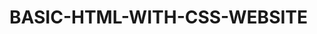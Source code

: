 # BASIC-HTML-WITH-CSS-WEBSITE
<html lang="en">
<head>
    <meta charset="UTF-8">
    <meta name="viewport" content="width=, initial-scale=1.0">
    <title>My Favorite Places</title>
    <style>
        .Japan {
            background-color: bisque;
            text-align: center;
            padding: 20px;
            border: 4px solid aqua;
            font-family: 'Franklin Gothic Medium', 'Arial Narrow', Arial, sans-serif;
            margin: 10px;
            
        }

        .Singapore {
            background-color: aqua;
            text-align: center;
            padding: 20px;
            border: 4px solid black;
            font-family: 'Gill Sans', 'Gill Sans MT', Calibri, 'Trebuchet MS', sans-serif;
            margin: 10px;
            
        }

        .Phillipines {
            background-color: aquamarine;
            text-align: center;
            padding: 20px;
            border: 5px solid bisque;
            font-family: 'Lucida Sans', 'Lucida Sans Regular', 'Lucida Grande', 'Lucida Sans Unicode', Geneva, Verdana, sans-serif;
            margin: 10px;
        }

    </style>
       
    
</head>
<body>
   <div class="Japan">
      <h1>The most visited city in Japan  </h1> 
      <p>Tokyo</p>
      <P>Mount Fuji</P>
   </div>

   <div class="Singapore">
      <h2>Famous Flowers in Singapore</h2>
      <p>Vanda Miss Joaquim </p>
      <p> Frangipani</p>
   </div>
   <div class="Phillipines">
       <h3> The most visited island in the Phillipines</h3>
       <p>boracay</p>
       <p>siargao</p>
   </div>
     
</body>
</html>
